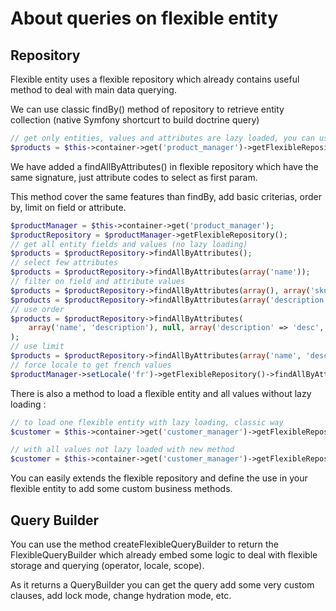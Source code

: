 About queries on flexible entity
================================

Repository
----------

Flexible entity uses a flexible repository which already contains useful method to deal with main data querying.

We can use classic findBy() method of repository to retrieve entity collection (native Symfony shortcurt to build doctrine query)

```php
// get only entities, values and attributes are lazy loaded, you can use any criteria, order, limit
$products = $this->container->get('product_manager')->getFlexibleRepository()->findBy(array());

```
We have added a findAllByAttributes() in flexible repository which have the same signature, just attribute codes to select as first param.

This method cover the same features than findBy, add basic criterias, order by, limit on field or attribute.

```php
$productManager = $this->container->get('product_manager');
$productRepository = $productManager->getFlexibleRepository();
// get all entity fields and values (no lazy loading)
$products = $productRepository->findAllByAttributes();
// select few attributes
$products = $productRepository->findAllByAttributes(array('name'));
// filter on field and attribute values
$products = $productRepository->findAllByAttributes(array(), array('sku' => 'sku-2'));
$products = $productRepository->findAllByAttributes(array('description', 'size'), array('size' => 175));
// use order
$products = $productRepository->findAllByAttributes(
    array('name', 'description'), null, array('description' => 'desc', 'id' => 'asc')
);
// use limit
$products = $productRepository->findAllByAttributes(array('name', 'description'), null, null, 10, 0);
// force locale to get french values
$productManager->setLocale('fr')->getFlexibleRepository()->findAllByAttributes(array('name', 'description'));
```

There is also a method to load a flexible entity and all values without lazy loading :

```php
// to load one flexible entity with lazy loading, classic way
$customer = $this->container->get('customer_manager')->getFlexibleRepository()->find($id);

// with all values not lazy loaded with new method
$customer = $this->container->get('customer_manager')->getFlexibleRepository()->findWithAttributes($id);
```

You can easily extends the flexible repository and define the use in your flexible entity to add some custom business methods.

Query Builder
-------------

You can use the method createFlexibleQueryBuilder to return the FlexibleQueryBuilder which already embed some logic to deal with flexible storage and querying (operator, locale, scope).

As it returns a QueryBuilder you can get the query add some very custom clauses, add lock mode, change hydration mode, etc.

